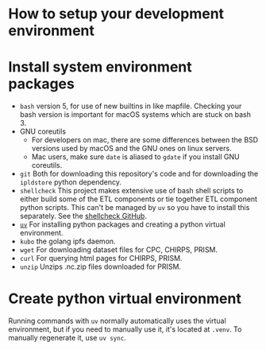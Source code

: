 How to setup your development environment
===

# Install system environment packages
+ `bash` version 5, for use of new builtins in like mapfile. Checking your bash version is important for macOS systems which are stuck on bash 3.
+ GNU coreutils
  + For developers on mac, there are some differences between the BSD versions used by macOS and the GNU ones on linux servers.
  + Mac users, make sure `date` is aliased to `gdate` if you install GNU coreutils.
+ `git` Both for downloading this repository's code and for downloading the `ipldstore` python dependency.
+ `shellcheck` This project makes extensive use of bash shell scripts to either build some of the ETL components or tie together ETL component python scripts. This can't be managed by `uv` so you have to install this separately. See the [shellcheck GitHub](https://github.com/koalaman/shellcheck?tab=readme-ov-file#installing).
+ [`uv`](https://github.com/astral-sh/uv) For installing python packages and creating a python virtual environment.
+ `kubo` the golang ipfs daemon.
+ `wget` For downloading dataset files for CPC, CHIRPS, PRISM.
+ `curl` For querying html pages for CHIRPS, PRISM.
+ `unzip` Unzips .nc.zip files downloaded for PRISM.

# Create python virtual environment
Running commands with `uv` normally automatically uses the virtual environment, but if you need to manually use it, it's located at `.venv`. To manually regenerate it, use `uv sync`.
